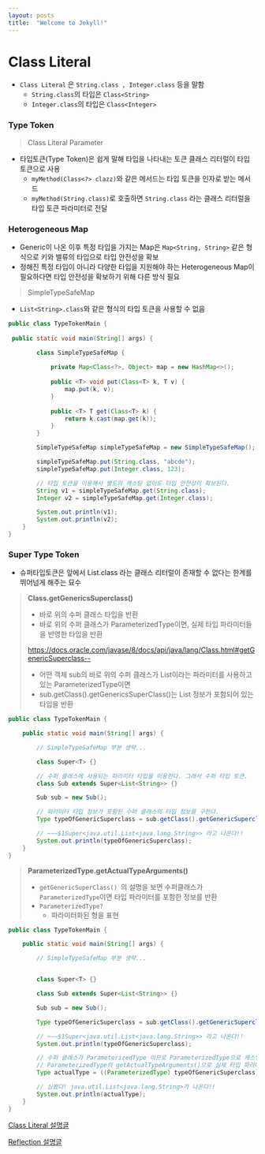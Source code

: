 ```yaml
---
layout: posts
title:  "Welcome to Jekyll!"
---
```


# Class Literal 

- `Class Literal` 은 `String.class , Integer.class` 등을 말함
  - `String.class`의 타입은 `Class<String>`
  - `Integer.class`의 타입은 `Class<Integer>`

### Type Token 

> Class Literal Parameter

- 타입토큰(Type Token)은 쉽게 말해 타입을 나타내는 토큰 클래스 리터럴이 타입 토큰으로 사용
  - `myMethod(Class<?> clazz)`와 같은 메서드는 타입 토큰을 인자로 받는 메서드
  - `myMethod(String.class)`로 호출하면 `String.class` 라는 클래스 리터럴을 타입 토큰 파라미터로 전달



### Heterogeneous Map

- Generic이 나온 이후 특정 타입을 가지는 Map은 `Map<String, String>` 같은 형식으로 키와 밸류의 타입으로 타입 안전성을 확보
- 정해진 특정 타입이 아니라 다양한 타입을 지원해야 하는 Heterogeneous Map이 필요하다면 타입 안전성을 확보하기 위해 다른 방식 필요



> SimpleTypeSafeMap

- `List<String>.class`와 같은 형식의 타입 토큰을 사용할 수 없음

```java
public class TypeTokenMain {
    
 public static void main(String[] args) {

        class SimpleTypeSafeMap {
        
            private Map<Class<?>, Object> map = new HashMap<>();
        
            public <T> void put(Class<T> k, T v) {
                map.put(k, v);
            }
        
            public <T> T get(Class<T> k) {
                return k.cast(map.get(k));
            }
        }

        SimpleTypeSafeMap simpleTypeSafeMap = new SimpleTypeSafeMap();

        simpleTypeSafeMap.put(String.class, "abcde");
        simpleTypeSafeMap.put(Integer.class, 123);

        // 타입 토큰을 이용해서 별도의 캐스팅 없이도 타입 안전성이 확보된다.
        String v1 = simpleTypeSafeMap.get(String.class);
        Integer v2 = simpleTypeSafeMap.get(Integer.class);

        System.out.println(v1);
        System.out.println(v2);
    }
}
```



### Super Type Token

- 슈퍼타입토큰은 앞에서 List<String>.class 라는 클래스 리터럴이 존재할 수 없다는 한계를 뛰어넘게 해주는 묘수



> **Class.getGenericsSuperclass()**
>
> - 바로 위의 수퍼 클래스 타입을 반환
> - 바로 위의 수퍼 클래스가 ParameterizedType이면, 실제 타입 파라미터들을 반영한 타입을 반환
>
> https://docs.oracle.com/javase/8/docs/api/java/lang/Class.html#getGenericSuperclass--
>
> 
>
> - 어떤 객체 sub의 바로 위의 수퍼 클래스가 List<String>이라는 파라미터를 사용하고 있는 ParameterizedType이면
> - sub.getClass().getGenericsSuperClass()는 List<String> 정보가 포함되어 있는 타입을 반환



```java
public class TypeTokenMain {

    public static void main(String[] args) {

        // SimpleTypeSafeMap 부분 생략...

        class Super<T> {}

        // 수퍼 클래스에 사용되는 파라미터 타입을 이용한다. 그래서 수퍼 타입 토큰.
        class Sub extends Super<List<String>> {}

        Sub sub = new Sub();

        // 파라미터 타입 정보가 포함된 수퍼 클래스의 타입 정보를 구한다.
        Type typeOfGenericSuperclass = sub.getClass().getGenericSuperclass();

        // ~~~$1Super<java.util.List<java.lang.String>> 라고 나온다!!
        System.out.println(typeOfGenericSuperclass);
    }
}
```



> **ParameterizedType.getActualTypeArguments()**
>
> - `getGenericSuperClass() `의 설명을 보면 수퍼클래스가 `ParameterizedType`이면 타입 파라미터를 포함한 정보를 반환
> - `ParameterizedType?`
>   - 파라미터화된 형을 표현 



```java
public class TypeTokenMain {

    public static void main(String[] args) {

        // SimpleTypeSafeMap 부분 생략...


        class Super<T> {}

        class Sub extends Super<List<String>> {}

        Sub sub = new Sub();

        Type typeOfGenericSuperclass = sub.getClass().getGenericSuperclass();

        // ~~~$1Super<java.util.List<java.lang.String>> 라고 나온다!!
        System.out.println(typeOfGenericSuperclass);

        // 수퍼 클래스가 ParameterizedType 이므로 ParameterizedType으로 캐스팅 가능
        // ParameterizedType의 getActualTypeArguments()으로 실제 타입 파라미터의 정보를 구한다!!
        Type actualType = ((ParameterizedType) typeOfGenericSuperclass).getActualTypeArguments()[0];

        // 심봤다! java.util.List<java.lang.String>가 나온다!!
        System.out.println(actualType);
    }
}
```



[Class Literal 설명글](https://homoefficio.github.io/2016/11/30/%ED%81%B4%EB%9E%98%EC%8A%A4-%EB%A6%AC%ED%84%B0%EB%9F%B4-%ED%83%80%EC%9E%85-%ED%86%A0%ED%81%B0-%EC%88%98%ED%8D%BC-%ED%83%80%EC%9E%85-%ED%86%A0%ED%81%B0/)

[Reflection 설명글](https://umanking.github.io/2019/08/24/java-reflection/)
